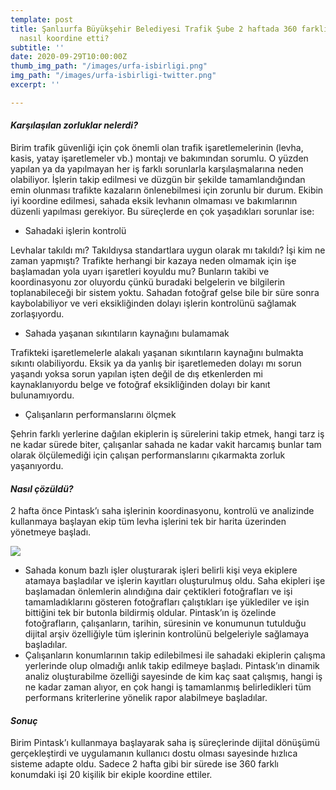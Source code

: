 ```yaml
---
template: post
title: Şanlıurfa Büyükşehir Belediyesi Trafik Şube 2 haftada 360 farklı yerdeki işi
  nasıl koordine etti?
subtitle: ''
date: 2020-09-29T10:00:00Z
thumb_img_path: "/images/urfa-isbirligi.png"
img_path: "/images/urfa-isbirligi-twitter.png"
excerpt: ''

---
```

#### **_Karşılaşılan zorluklar nelerdi?_**

Birim trafik güvenliği için çok önemli olan trafik işaretlemelerinin (levha, kasis, yatay işaretlemeler vb.) montajı ve bakımından sorumlu. O yüzden yapılan ya da yapılmayan her iş farklı sorunlarla karşılaşmalarına neden olabiliyor. İşlerin takip edilmesi ve düzgün bir şekilde tamamlandığından emin olunması trafikte kazaların önlenebilmesi için zorunlu bir durum. Ekibin iyi koordine edilmesi, sahada eksik levhanın olmaması ve bakımlarının düzenli yapılması gerekiyor. Bu süreçlerde en çok yaşadıkları sorunlar ise:

* Sahadaki işlerin kontrolü

Levhalar takıldı mı? Takıldıysa standartlara uygun olarak mı takıldı? İşi kim ne zaman yapmıştı? Trafikte herhangi bir kazaya neden olmamak için işe başlamadan yola uyarı işaretleri koyuldu mu? Bunların takibi ve koordinasyonu zor oluyordu çünkü buradaki belgelerin ve bilgilerin toplanabileceği bir sistem yoktu. Sahadan fotoğraf gelse bile bir süre sonra kaybolabiliyor ve veri eksikliğinden dolayı işlerin kontrolünü sağlamak zorlaşıyordu.

* Sahada yaşanan sıkıntıların kaynağını bulamamak

Trafikteki işaretlemelerle alakalı yaşanan sıkıntıların kaynağını bulmakta sıkıntı olabiliyordu. Eksik ya da yanlış bir işaretlemeden dolayı mı sorun yaşandı yoksa sorun yapılan işten değil de dış etkenlerden mi kaynaklanıyordu belge ve fotoğraf eksikliğinden dolayı bir kanıt bulunamıyordu.

* Çalışanların performanslarını ölçmek

Şehrin farklı yerlerine dağılan ekiplerin iş sürelerini takip etmek, hangi tarz iş ne kadar sürede biter, çalışanlar sahada ne kadar vakit harcamış bunlar tam olarak ölçülemediği için çalışan performanslarını çıkarmakta zorluk yaşanıyordu.

#### _Nasıl çözüldü?_

2 hafta önce Pintask’ı saha işlerinin koordinasyonu, kontrolü ve analizinde kullanmaya başlayan ekip tüm levha işlerini tek bir harita üzerinden yönetmeye başladı.

![](/images/screen-shot-2020-09-28-at-23-09-20.png)

* Sahada konum bazlı işler oluşturarak işleri belirli kişi veya ekiplere atamaya başladılar ve işlerin kayıtları oluşturulmuş oldu. Saha ekipleri işe başlamadan önlemlerin alındığına dair çektikleri fotoğrafları ve işi tamamladıklarını gösteren fotoğrafları çalıştıkları işe yüklediler ve işin bittiğini tek bir butonla bildirmiş oldular. Pintask’ın iş özelinde fotoğrafların, çalışanların, tarihin, süresinin ve konumunun tutulduğu dijital arşiv özelliğiyle tüm işlerinin kontrolünü belgeleriyle sağlamaya başladılar.
* Çalışanların konumlarının takip edilebilmesi ile sahadaki ekiplerin çalışma yerlerinde olup olmadığı anlık takip edilmeye başladı. Pintask’ın dinamik analiz oluşturabilme özelliği sayesinde de kim kaç saat çalışmış, hangi iş ne kadar zaman alıyor, en çok hangi iş tamamlanmış belirledikleri tüm performans kriterlerine yönelik rapor alabilmeye başladılar.

#### _Sonuç_

Birim Pintask’ı kullanmaya başlayarak saha iş süreçlerinde dijital dönüşümü gerçekleştirdi ve uygulamanın kullanıcı dostu olması sayesinde hızlıca sisteme adapte oldu. Sadece 2 hafta gibi bir sürede ise 360 farklı konumdaki işi 20 kişilik bir ekiple koordine ettiler.